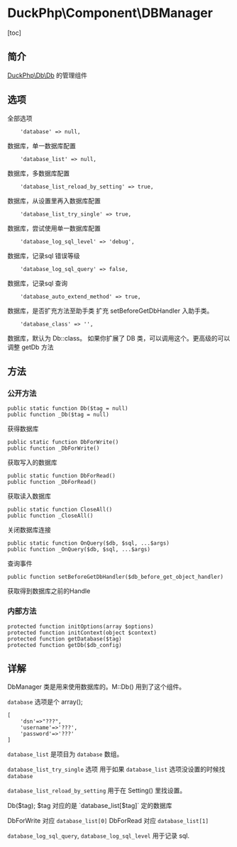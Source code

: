 # DuckPhp\Component\DBManager
[toc]

## 简介
[DuckPhp\Db\Db](Db-Db.md) 的管理组件

## 选项
全部选项

        'database' => null,
数据库，单一数据库配置

        'database_list' => null,
数据库，多数据库配置

        'database_list_reload_by_setting' => true,
数据库，从设置里再入数据库配置

        'database_list_try_single' => true,
数据库，尝试使用单一数据库配置

        'database_log_sql_level' => 'debug',
数据库，记录sql 错误等级

        'database_log_sql_query' => false,
数据库，记录sql 查询

        'database_auto_extend_method' => true,
数据库，是否扩充方法至助手类
扩充 setBeforeGetDbHandler 入助手类。

        'database_class' => '',
数据库，默认为 Db::class。
如果你扩展了 DB 类，可以调用这个。更高级的可以调整 getDb 方法


## 方法
### 公开方法

    public static function Db($tag = null)
    public function _Db($tag = null)
获得数据库

    public static function DbForWrite()
    public function _DbForWrite()
获取写入的数据库

    public static function DbForRead()
    public function _DbForRead()
获取读入数据库

    public static function CloseAll()
    public function _CloseAll()
关闭数据库连接

    public static function OnQuery($db, $sql, ...$args)
    public function _OnQuery($db, $sql, ...$args)
查询事件

    public function setBeforeGetDbHandler($db_before_get_object_handler)
获取得到数据库之前的Handle

### 内部方法

    protected function initOptions(array $options)
    protected function initContext(object $context)
    protected function getDatabase($tag)
    protected function getDb($db_config)

## 详解

DbManager 类是用来使用数据库的。M::Db() 用到了这个组件。

`database` 选项是个 array();
```
[
    'dsn'=>"???",
    'username'=>'???',
    'password'=>'???'
]
```

`database_list` 是项目为 `database` 数组。

`database_list_try_single` 选项 用于如果 `database_list` 选项没设置的时候找`database`

`database_list_reload_by_setting` 用于在 Setting() 里找设置。

Db($tag); $tag 对应的是  `database_list[$tag]` 定的数据库


DbForWrite 对应 `database_list[0]`  DbForRead 对应 `database_list[1]`

`database_log_sql_query`, `database_log_sql_level` 用于记录 sql.

